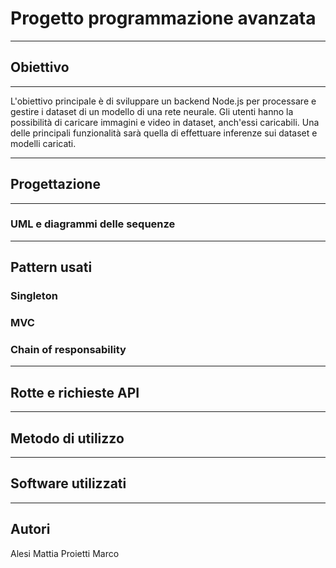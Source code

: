 # Progetto programmazione avanzata
***
## Obiettivo
***
L'obiettivo principale è di sviluppare un backend Node.js per processare e gestire i dataset di un modello di una rete neurale.
Gli utenti hanno la possibilità di caricare immagini e video in dataset, anch'essi caricabili.
Una delle principali funzionalità sarà quella di effettuare inferenze sui dataset e modelli caricati.
***
## Progettazione
***
### UML e diagrammi delle sequenze
***
## Pattern usati
### Singleton
### MVC
### Chain of responsability
***
## Rotte e richieste API
***
## Metodo di utilizzo
***
## Software utilizzati
***
## Autori
Alesi Mattia
Proietti Marco
